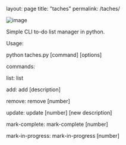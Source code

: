 layout: page
title: "taches"
permalink: /taches/


![image](https://github.com/user-attachments/assets/27991183-b874-4a9a-bf69-c9a483f5817f)



Simple CLI to-do list manager in python. 


Usage: 

python taches.py [command] [options]

commands: 

list: 
list

add: 
add [description]

remove:
remove [number]

update:
update [number] [new description]

mark-complete:
mark-complete [number]

mark-in-progress:
mark-in-progress [number]


